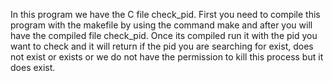 In this program we have the C file check_pid. First you need to compile this program with 
the makefile by using the command make and after you will have the compiled file check_pid.
Once its compiled run it with the pid you want to check and it will return if the pid you are 
searching for exist, does not exist or exists or we do not have the permission to kill this process 
but it does exist.